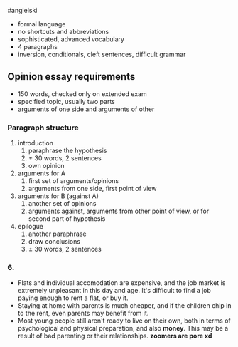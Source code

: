 #angielski 

- formal language
- no shortcuts and abbreviations
- sophisticated, advanced vocabulary
- 4 paragraphs
- inversion, conditionals, cleft sentences, difficult grammar

## Opinion essay requirements
- 150 words, checked only on extended exam
- specified topic, usually two parts
- arguments of one side and arguments of other

### Paragraph structure
1. introduction
	1. paraphrase the hypothesis
	2. $\pm$ 30 words, 2 sentences
	3. own opinion
2. arguments for A 
	1. first set of arguments/opinions
	2. arguments from one side, first point of view
3. arguments for B (against A)
	1. another set of opinions
	2. arguments against, arguments from other point of view, or for second part of hypothesis
4. epilogue
	1. another paraphrase
	2. draw conclusions
	3. $\pm$ 30 words, 2 sentences


### 6.
- Flats and individual accomodation are expensive, and the job market is extremely unpleasant in this day and age. It's difficult to find a job paying enough to rent a flat, or buy it.
- Staying at home with parents is much cheaper, and if the children chip in to the rent, even parents may benefit from it.
- Most young people still aren't ready to live on their own, both in terms of psychological and physical preparation, and also **money**. This may be a result of bad parenting or their relationships. **zoomers are pore xd**

